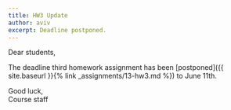 ```yaml
---
title: HW3 Update
author: aviv
excerpt: Deadline postponed.
---
```


Dear students,

The deadline third homework assignment has been [postponed]({{ site.baseurl }}{% link _assignments/13-hw3.md %}) to June 11th.

Good luck,<br>
Course staff

